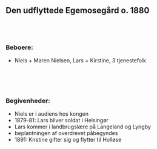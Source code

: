 ## Den udflyttede Egemosegård o. 1880

<br/>
<br/>

### Beboere:

- Niels + Maren Nielsen, Lars + Kirstine, 3 tjenestefolk

<br/>
<br/>
<br/>

### Begivenheder:

- Niels er i audiens hos kongen
- 1879-81: Lars bliver soldat i Helsingør
- Lars kommer i landbrugslære på Langeland og Lyngby
- beplantningen af overdrevet påbegyndes
- 1891: Kirstine gifter sig og flytter til Holløse




